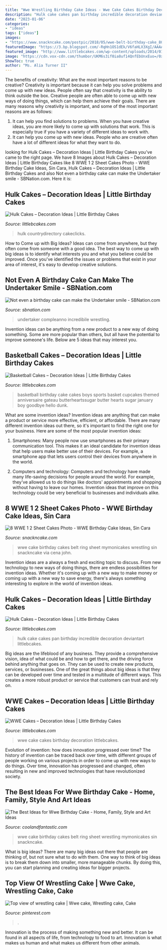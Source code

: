 ```yaml
---
title: "Wwe Wrestling Birthday Cake Ideas - Wwe Cake Cakes Birthday Decoration Littlebcakes"
description: "Hulk cake cakes pan birthday incredible decoration deviantart littlebcakes"
date: "2023-01-06"
categories:
- "ideas"
tags: ["ideas"]
images:
- "https://www.snackncake.com/postpic/2018/05/wwe-belt-birthday-cake_804711.JPG"
featuredImage: "https://3.bp.blogspot.com/-RqHn1OS1dEk/V6faHLX3XgI/AAAAAAAAIYg/VYwanoihIVkVb34Vl2FIH8oYGtMFS3E_QCKgB/s1600/DAC01ACA-2EA0-4376-8297-491863AB375D.JPG"
featured_image: "http://www.littlebcakes.com/wp-content/uploads/2014/01/Basketball-Cakes-Pictures.jpg"
image: "https://cdn.vox-cdn.com/thumbor/UKM6s3if0ia8uf14QnfEbUnxEuo=/0x0:1024x576/1600x900/cdn.vox-cdn.com/uploads/chorus_image/image/49156853/undertaker-cake.0.0.jpg"
ShowToc: true
author: "Ms. Alia Turner II"
---
```



The benefits of creativity: What are the most important reasons to be creative?
Creativity is important because it can help you solve problems and come up with new ideas. People often say that creativity is the ability to think outside the box. Creative people are often able to come up with new ways of doing things, which can help them achieve their goals. There are many reasons why creativity is important, and some of the most important reasons are as follows: 
1) It can help you find solutions to problems. When you have creative ideas, you are more likely to come up with solutions that work. This is especially true if you have a variety of different ideas to work with. 
2) It can help you come up with new ideas. People who are creative often have a lot of different ideas for what they want to do.

	

		
looking for Hulk Cakes – Decoration Ideas | Little Birthday Cakes you've came to the right page. We have 8 Images about Hulk Cakes – Decoration Ideas | Little Birthday Cakes like 8 WWE 1 2 Sheet Cakes Photo - WWE Birthday Cake Ideas, Sin Cara, Hulk Cakes – Decoration Ideas | Little Birthday Cakes and also Not even a birthday cake can make the Undertaker smile - SBNation.com. Here it is:
		
    
## Hulk Cakes – Decoration Ideas | Little Birthday Cakes

<img loading=lazy src="https://www.littlebcakes.com/wp-content/uploads/2014/01/Hulk-Cakes-Pictures.jpg" onerror="this.onerror=null;this.src='https://tse2.mm.bing.net/th?id=OIP.E1bUTWTQvc6S_JJR-zztYAHaJ6&amp;pid=15.1';" alt="Hulk Cakes – Decoration Ideas | Little Birthday Cakes">

_Source: littlebcakes.com_

>hulk countrydirectory cakeclicks. 

	

How to Come up with Big Ideas?
Ideas can come from anywhere, but they often come from someone with a good idea. The best way to come up with big ideas is to identify what interests you and what you believe could be improved. Once you've identified the issues or problems that exist in your area of interest, it's easy to develop creative solutions.

    
## Not Even A Birthday Cake Can Make The Undertaker Smile - SBNation.com

<img loading=lazy src="https://cdn.vox-cdn.com/thumbor/UKM6s3if0ia8uf14QnfEbUnxEuo=/0x0:1024x576/1600x900/cdn.vox-cdn.com/uploads/chorus_image/image/49156853/undertaker-cake.0.0.jpg" onerror="this.onerror=null;this.src='https://tse4.mm.bing.net/th?id=OIP.SkSPewJFHQmlT72R2iDLpgHaEK&amp;pid=15.1';" alt="Not even a birthday cake can make the Undertaker smile - SBNation.com">

_Source: sbnation.com_

>undertaker compleanno incredibile wrestling. 

	

Invention ideas can be anything from a new product to a new way of doing something. Some are more popular than others, but all have the potential to improve someone's life. Below are 5 ideas that may interest you.

    
## Basketball Cakes – Decoration Ideas | Little Birthday Cakes

<img loading=lazy src="http://www.littlebcakes.com/wp-content/uploads/2014/01/Basketball-Cakes-Pictures.jpg" onerror="this.onerror=null;this.src='https://tse4.mm.bing.net/th?id=OIP.dMlOi_CHHogNj1eXQZYniwHaKB&amp;pid=15.1';" alt="Basketball Cakes – Decoration Ideas | Little Birthday Cakes">

_Source: littlebcakes.com_

>basketball birthday cake cakes boys sports basket cupcakes themed anniversaire gateau butterheartssugar butter hearts sugar january boy goodbye hello dunk. 

	

What are some invention ideas?
Invention ideas are anything that can make a product or service more effective, efficient, or affordable. There are many different invention ideas out there, so it's important to find the right one for your business. Here are some of the most popular invention ideas:
1. Smartphones: Many people now use smartphones as their primary communication tool. This makes it an ideal candidate for invention ideas that help users make better use of their devices. For example, a smartphone app that lets users control their devices from anywhere in the world.

2. Computers and technology: Computers and technology have made many life-saving decisions for people around the world. For example, they've allowed us to do things like doctors' appointments and shopping without having to leave our homes. Invention ideas that improve on this technology could be very beneficial to businesses and individuals alike.


    
## 8 WWE 1 2 Sheet Cakes Photo - WWE Birthday Cake Ideas, Sin Cara

<img loading=lazy src="https://www.snackncake.com/postpic/2018/05/wwe-belt-birthday-cake_804711.JPG" onerror="this.onerror=null;this.src='https://tse4.mm.bing.net/th?id=OIP.SnHdqiAVH9b3KJaksf1bRgHaJ4&amp;pid=15.1';" alt="8 WWE 1 2 Sheet Cakes Photo - WWE Birthday Cake Ideas, Sin Cara">

_Source: snackncake.com_

>wwe cake birthday cakes belt ring sheet mymonicakes wrestling sin snackncake via cena john. 

	

Invention ideas are a always a fresh and exciting topic to discuss. From new technology to new ways of doing things, there are endless possibilities for invention ideas. Whether it's coming up with a new way to make money or coming up with a new way to save energy, there's always something interesting to explore in the world of invention ideas.

    
## Hulk Cakes – Decoration Ideas | Little Birthday Cakes

<img loading=lazy src="http://www.littlebcakes.com/wp-content/uploads/2014/01/Hulk-Cake-Pan-768x1024.jpg" onerror="this.onerror=null;this.src='https://tse2.mm.bing.net/th?id=OIP.zx1To8fLRa2oKshjLvvHbQHaJ4&amp;pid=15.1';" alt="Hulk Cakes – Decoration Ideas | Little Birthday Cakes">

_Source: littlebcakes.com_

>hulk cake cakes pan birthday incredible decoration deviantart littlebcakes. 

	

Big ideas are the lifeblood of any business. They provide a comprehensive vision, idea of what could be and how to get there, and the driving force behind anything that goes on. They can be used to create new products, services, or businesses. One of the great things about big ideas is that they can be developed over time and tested in a multitude of different ways. This creates a more robust product or service that customers can trust and rely on.

    
## WWE Cakes – Decoration Ideas | Little Birthday Cakes

<img loading=lazy src="http://www.littlebcakes.com/wp-content/uploads/2014/01/WWE-Cake-Ideas.jpg" onerror="this.onerror=null;this.src='https://tse2.mm.bing.net/th?id=OIP.mjOy8nIUbnfkxhos2Wzf4AHaFj&amp;pid=15.1';" alt="WWE Cakes – Decoration Ideas | Little Birthday Cakes">

_Source: littlebcakes.com_

>wwe cake cakes birthday decoration littlebcakes. 

	

Evolution of invention: how does innovation progressed over time?
The history of invention can be traced back over time, with different groups of people working on various projects in order to come up with new ways to do things. Over time, innovation has progressed and changed, often resulting in new and improved technologies that have revolutionized society.

    
## The Best Ideas For Wwe Birthday Cake - Home, Family, Style And Art Ideas

<img loading=lazy src="https://3.bp.blogspot.com/-RqHn1OS1dEk/V6faHLX3XgI/AAAAAAAAIYg/VYwanoihIVkVb34Vl2FIH8oYGtMFS3E_QCKgB/s1600/DAC01ACA-2EA0-4376-8297-491863AB375D.JPG" onerror="this.onerror=null;this.src='https://tse3.mm.bing.net/th?id=OIP.a_MMzMMS2c1uUNPzm3dnTAHaJ4&amp;pid=15.1';" alt="The Best Ideas for Wwe Birthday Cake - Home, Family, Style and Art Ideas">

_Source: coolandfantastic.com_

>wwe cake birthday cakes belt ring sheet wrestling mymonicakes sin snackncake. 

	

What is big ideas?
There are many big ideas out there that people are thinking of, but not sure what to do with them. One way to think of big ideas is to break them down into smaller, more manageable chunks. By doing this, you can start planning and creating ideas for bigger projects.

    
## Top View Of Wrestling Cake | Wwe Cake, Wrestling Cake, Cake

<img loading=lazy src="https://i.pinimg.com/736x/de/67/d0/de67d0dfb20450107ed807766d403d06--wrestling-cake-ring-cake.jpg" onerror="this.onerror=null;this.src='https://tse4.mm.bing.net/th?id=OIP.b5GcOgxoIBl_ifUacPuFbQHaJ3&amp;pid=15.1';" alt="Top view of wrestling cake | Wwe cake, Wrestling cake, Cake">

_Source: pinterest.com_

>. 

	

Innovation is the process of making something new and better. It can be found in all aspects of life, from technology to food to art. Innovation is what makes us human and what makes us different from other animals.


